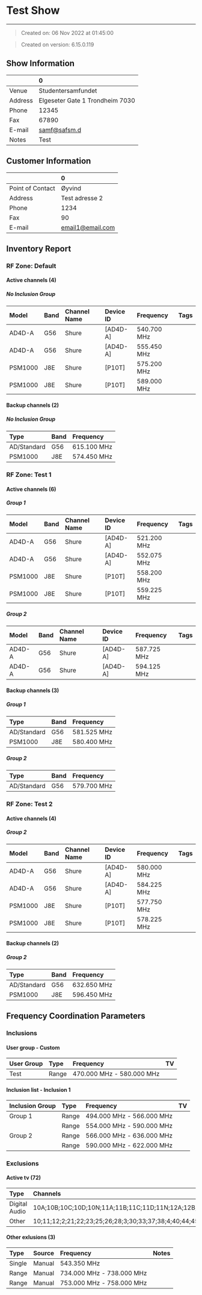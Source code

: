 # Test Show
---

> Created on: 06 Nov 2022 at 01:45:00

> Created on version: 6.15.0.119

## Show Information

|         | 0                                 |
|:--------|:----------------------------------|
| Venue   | Studentersamfundet                |
| Address | Elgeseter Gate 1 Trondheim   7030 |
| Phone   | 12345                             |
| Fax     | 67890                             |
| E-mail  | samf@safsm.d                      |
| Notes   | Test                              |


## Customer Information

|                  | 0                |
|:-----------------|:-----------------|
| Point of Contact | Øyvind           |
| Address          | Test adresse 2   |
| Phone            | 1234             |
| Fax              | 90               |
| E-mail           | email1@email.com |

## Inventory Report
    
### RF Zone: Default

#### Active channels (4)

##### No Inclusion Group

| Model   | Band   | Channel Name   | Device ID   | Frequency   | Tags   |
|:--------|:-------|:---------------|:------------|:------------|:-------|
| AD4D-A  | G56    | Shure          | [AD4D-A]    | 540.700 MHz |        |
| AD4D-A  | G56    | Shure          | [AD4D-A]    | 555.450 MHz |        |
| PSM1000 | J8E    | Shure          | [P10T]      | 575.200 MHz |        |
| PSM1000 | J8E    | Shure          | [P10T]      | 589.000 MHz |        |

#### Backup channels (2)

##### No Inclusion Group

| Type        | Band   | Frequency   |
|:------------|:-------|:------------|
| AD/Standard | G56    | 615.100 MHz |
| PSM1000     | J8E    | 574.450 MHz |

### RF Zone: Test 1

#### Active channels (6)

##### Group 1

| Model   | Band   | Channel Name   | Device ID   | Frequency   | Tags   |
|:--------|:-------|:---------------|:------------|:------------|:-------|
| AD4D-A  | G56    | Shure          | [AD4D-A]    | 521.200 MHz |        |
| AD4D-A  | G56    | Shure          | [AD4D-A]    | 552.075 MHz |        |
| PSM1000 | J8E    | Shure          | [P10T]      | 558.200 MHz |        |
| PSM1000 | J8E    | Shure          | [P10T]      | 559.225 MHz |        |

##### Group 2

| Model   | Band   | Channel Name   | Device ID   | Frequency   | Tags   |
|:--------|:-------|:---------------|:------------|:------------|:-------|
| AD4D-A  | G56    | Shure          | [AD4D-A]    | 587.725 MHz |        |
| AD4D-A  | G56    | Shure          | [AD4D-A]    | 594.125 MHz |        |

#### Backup channels (3)

##### Group 1

| Type        | Band   | Frequency   |
|:------------|:-------|:------------|
| AD/Standard | G56    | 581.525 MHz |
| PSM1000     | J8E    | 580.400 MHz |

##### Group 2

| Type        | Band   | Frequency   |
|:------------|:-------|:------------|
| AD/Standard | G56    | 579.700 MHz |

### RF Zone: Test 2

#### Active channels (4)

##### Group 2

| Model   | Band   | Channel Name   | Device ID   | Frequency   | Tags   |
|:--------|:-------|:---------------|:------------|:------------|:-------|
| AD4D-A  | G56    | Shure          | [AD4D-A]    | 580.000 MHz |        |
| AD4D-A  | G56    | Shure          | [AD4D-A]    | 584.225 MHz |        |
| PSM1000 | J8E    | Shure          | [P10T]      | 577.750 MHz |        |
| PSM1000 | J8E    | Shure          | [P10T]      | 578.225 MHz |        |

#### Backup channels (2)

##### Group 2

| Type        | Band   | Frequency   |
|:------------|:-------|:------------|
| AD/Standard | G56    | 632.650 MHz |
| PSM1000     | J8E    | 596.450 MHz |

## Frequency Coordination Parameters

### Inclusions 

#### User group - Custom

| User Group   | Type   | Frequency                 | TV   |
|:-------------|:-------|:--------------------------|:-----|
| Test         | Range  | 470.000 MHz - 580.000 MHz |      |

#### Inclusion list - Inclusion 1

| Inclusion Group   | Type   | Frequency                 | TV   |
|:------------------|:-------|:--------------------------|:-----|
| Group 1           | Range  | 494.000 MHz - 566.000 MHz |      |
|                   | Range  | 554.000 MHz - 590.000 MHz |      |
| Group 2           | Range  | 566.000 MHz - 636.000 MHz |      |
|                   | Range  | 590.000 MHz - 622.000 MHz |      |

### Exclusions 

#### Active tv (72)

| Type          | Channels                                                                                                                |
|:--------------|:------------------------------------------------------------------------------------------------------------------------|
| Digital Audio | 10A;10B;10C;10D;10N;11A;11B;11C;11D;11N;12A;12B;12C;12D;12N;5A;5B;5C;5D;6A;6B;6C;6D;7A;7B;7C;7D;8A;8B;8C;8D;9A;9B;9C;9D |
| Other         | 10;11;12;2;21;22;23;25;26;28;3;30;33;37;38;4;40;44;45;46;47;48;49;5;50;51;52;53;57;58;59;6;60;61;7;8;9                  |

#### Other exlusions (3)

| Type   | Source   | Frequency                 | Notes   |
|:-------|:---------|:--------------------------|:--------|
| Single | Manual   | 543.350 MHz               |         |
| Range  | Manual   | 734.000 MHz - 738.000 MHz |         |
| Range  | Manual   | 753.000 MHz - 758.000 MHz |         |

